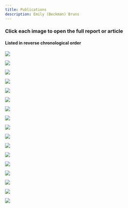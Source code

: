 ```yaml
---
title: Publications
description: Emily (Beckman) Bruns
---
```


### Click each image to open the full report or article

#### Listed in reverse chronological order

<a href="https://northamericanfruitnuttreecwr.github.io" target="_blank"><img src="https://eb-bruns.github.io/portfolio/CWR_webpage.jpg"/></a>

<a href="https://www.science.org/doi/10.1126/science.add2889" target="_blank"><img src="https://eb-bruns.github.io/portfolio/ew_article.jpg"/></a>

<a href="https://www.bgci.org/news-events/new-integrated-collections-development-report-led-by-the-morton-arboretum/" target="_blank"><img src="https://eb-bruns.github.io/portfolio/collection_value.jpg"/></a>

<a href="https://www.globalconservationconsortia.org/resources/conservation-gap-analysis-of-native-magnolias-of-the-u-s-and-canada/" target="_blank"><img src="https://eb-bruns.github.io/portfolio/magnolia_NA_analysis.jpg"/></a>

<a href="https://nph.onlinelibrary.wiley.com/doi/10.1002/ppp3.10305" target="_blank"><img src="https://eb-bruns.github.io/portfolio/us_trees_article.jpg"/></a>

<a href="http://www.se-pca.org/ex-situ-gap-analysis/" target="_blank"><img src="https://eb-bruns.github.io/portfolio/sepca_analysis.jpg"/></a>

<a href="https://www.mdpi.com/2223-7747/11/12/1528/html" target="_blank"><img src="https://eb-bruns.github.io/portfolio/cryo_article.jpg"/></a>

<a href="https://onlinelibrary.wiley.com/doi/10.1111/eva.13391" target="_blank"><img src="https://eb-bruns.github.io/portfolio/havardii_article.jpg"/></a>

<a href="https://www.globalconservationconsortia.org/resources/global-conservation-gap-analysis-of-magnolia/" target="_blank"><img src="https://eb-bruns.github.io/portfolio/magnolia_global_analysis.jpg"/></a>

<a href="https://www.sciencedirect.com/science/article/pii/S0006320721004924" target="_blank"><img src="https://eb-bruns.github.io/portfolio/exceptional1_article.jpg"/></a>

<a href="https://www.sciencedirect.com/science/article/pii/S0006320721004912" target="_blank"><img src="https://eb-bruns.github.io/portfolio/exceptional2_article.jpg"/></a>

<a href="https://mortonarb.org/science/projects/conservation-gap-analysis-of-u-s-trees-in-nine-priority-genera/" target="_blank"><img src="https://eb-bruns.github.io/portfolio/nine_genera_reports.jpg"/></a>

<a href="https://www.internationaloaksociety.org/content/propagation-manual-quercus—-spanish" target="_blank"><img src="https://eb-bruns.github.io/portfolio/prop_manual.jpg"/></a>

<a href="https://globaltrees.org/resources/the-red-list-of-oaks-2020/" target="_blank"><img src="https://eb-bruns.github.io/portfolio/rl_oaks_2020.jpg"/></a>

<a href="https://mortonarb.org/science/projects/conservation-gap-analysis-of-native-u-s-oaks/" target="_blank"><img src="https://eb-bruns.github.io/portfolio/oak_analysis.jpg"/></a>

<a href="https://www.bgci.org/resources/bgci-tools-and-resources/toward-the-metacollection-coordinating-conservation-collections-to-safeguard-plant-diversity/" target="_blank"><img src="https://eb-bruns.github.io/portfolio/metacollections.jpg"/></a>

<a href="https://globaltrees.org/wp-content/uploads/2017/09/Oaks5.pdf" target="_blank"><img src="https://eb-bruns.github.io/portfolio/us_rl_oaks.jpg"/></a>

